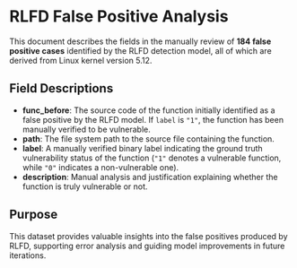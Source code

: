 
# RLFD False Positive Analysis 

This document describes the fields in the manually review of **184 false positive cases** identified by the RLFD detection model,  all of which are derived from Linux kernel version 5.12.

## Field Descriptions

- **func_before**: The source code of the function initially identified as a false positive by the RLFD model. If `label` is `"1"`, the function has been manually verified to be vulnerable.
- **path**: The file system path to the source file containing the function.
- **label**: A manually verified binary label indicating the ground truth vulnerability status of the function (`"1"` denotes a vulnerable function, while `"0"` indicates a non-vulnerable one).
- **description**: Manual analysis and justification explaining whether the function is truly vulnerable or not.

## Purpose

This dataset provides valuable insights into the false positives produced by RLFD, supporting error analysis and guiding model improvements in future iterations.
